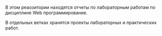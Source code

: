 В этом реаозитории находятся отчеты по лабораторным работам по дисциплине Web программирование. 

В отдельных ветках хранятся проекты лабораторных и практических работ.
